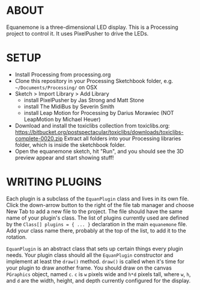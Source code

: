ABOUT
=====

Equanemone is a three-dimensional LED display. This is a Processing project to control it. It uses PixelPusher to drive the LEDs.

SETUP
=====

- Install Processing from processing.org
- Clone this repository in your Processing Sketchbook folder, e.g. `~/Documents/Processing/` on OSX
- Sketch > Import Library > Add Library
  - install PixelPusher by Jas Strong and Matt Stone
  - install The MidiBus by Severin Smith
  - install Leap Motion for Processing by Darius Morawiec (NOT LeapMotion by Michael Heuer)
- Download and install the toxiclibs collection from toxiclibs.org: https://bitbucket.org/postspectacular/toxiclibs/downloads/toxiclibs-complete-0020.zip
Extract all folders into your Processing libraries folder, which is inside the sketchbook folder.
- Open the equanemone sketch, hit "Run", and you should see the 3D preview appear and start showing stuff!

WRITING PLUGINS
===============
Each plugin is a subclass of the `EquanPlugin` class and lives in its own file. Click the down-arrow button to the right of the file tab manager and choose New Tab to add a new file to the project. The file should have the same name of your plugin's class.
The list of plugins currently used are defined by the `Class[] plugins = { ... }` declaration in the main `equanemone` file. Add your class name there, probably at the top of the list, to add it to the rotation.

`EquanPlugin` is an abstract class that sets up certain things every plugin needs. Your plugin class should all the `EquanPlugin` constructor and implement at least the `draw()` method. `draw()` is called when it's time for your plugin to draw another frame. You should draw on the canvas `PGraphics` object, named `c`. `c` is `w` pixels wide and `h*d` pixels tall, where `w`, `h`, and `d` are the width, height, and depth currently configured for the display.
